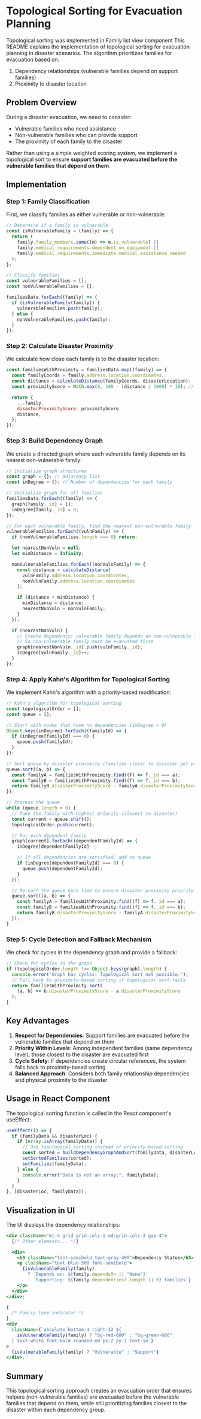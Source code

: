 # Topological Sorting for Evacuation Planning

Topological sorting was implemented in Family list view component
This README explains the implementation of topological sorting for evacuation planning in disaster scenarios. The algorithm prioritizes families for evacuation based on:

1. Dependency relationships (vulnerable families depend on support families)
2. Proximity to disaster location

## Problem Overview

During a disaster evacuation, we need to consider:

- Vulnerable families who need assistance
- Non-vulnerable families who can provide support
- The proximity of each family to the disaster

Rather than using a simple weighted scoring system, we implement a topological sort to ensure **support families are evacuated before the vulnerable families that depend on them**.

## Implementation

### Step 1: Family Classification

First, we classify families as either vulnerable or non-vulnerable:

```javascript
// Determine if a family is vulnerable
const isVulnerableFamily = (family) => {
  return (
    family.family_members.some((m) => m.is_vulnerable) ||
    family.medical_requirements.dependent_on_equipment ||
    family.medical_requirements.immediate_medical_assistance_needed
  );
};

// Classify families
const vulnerableFamilies = [];
const nonVulnerableFamilies = [];

familiesData.forEach((family) => {
  if (isVulnerableFamily(family)) {
    vulnerableFamilies.push(family);
  } else {
    nonVulnerableFamilies.push(family);
  }
});
```

### Step 2: Calculate Disaster Proximity

We calculate how close each family is to the disaster location:

```javascript
const familiesWithProximity = familiesData.map((family) => {
  const familyCoords = family.address.location.coordinates;
  const distance = calculateDistance(familyCoords, disasterLocation);
  const proximityScore = Math.max(0, 100 - (distance / 1000) * 10); // 10 points per km away

  return {
    ...family,
    disasterProximityScore: proximityScore,
    distance,
  };
});
```

### Step 3: Build Dependency Graph

We create a directed graph where each vulnerable family depends on its nearest non-vulnerable family:

```javascript
// Initialize graph structures
const graph = {}; // Adjacency list
const inDegree = {}; // Number of dependencies for each family

// Initialize graph for all families
familiesData.forEach((family) => {
  graph[family._id] = [];
  inDegree[family._id] = 0;
});

// For each vulnerable family, find the nearest non-vulnerable family
vulnerableFamilies.forEach((vulnFamily) => {
  if (nonVulnerableFamilies.length === 0) return;

  let nearestNonVuln = null;
  let minDistance = Infinity;

  nonVulnerableFamilies.forEach((nonVulnFamily) => {
    const distance = calculateDistance(
      vulnFamily.address.location.coordinates,
      nonVulnFamily.address.location.coordinates
    );

    if (distance < minDistance) {
      minDistance = distance;
      nearestNonVuln = nonVulnFamily;
    }
  });

  if (nearestNonVuln) {
    // Create dependency: vulnerable family depends on non-vulnerable family
    // So non-vulnerable family must be evacuated first
    graph[nearestNonVuln._id].push(vulnFamily._id);
    inDegree[vulnFamily._id]++;
  }
});
```

### Step 4: Apply Kahn's Algorithm for Topological Sorting

We implement Kahn's algorithm with a priority-based modification:

```javascript
// Kahn's algorithm for topological sorting
const topologicalOrder = [];
const queue = [];

// Start with nodes that have no dependencies (inDegree = 0)
Object.keys(inDegree).forEach((familyId) => {
  if (inDegree[familyId] === 0) {
    queue.push(familyId);
  }
});

// Sort queue by disaster proximity (families closer to disaster get priority)
queue.sort((a, b) => {
  const familyA = familiesWithProximity.find((f) => f._id === a);
  const familyB = familiesWithProximity.find((f) => f._id === b);
  return familyB.disasterProximityScore - familyA.disasterProximityScore;
});

// Process the queue
while (queue.length > 0) {
  // Take the family with highest priority (closest to disaster)
  const current = queue.shift();
  topologicalOrder.push(current);

  // For each dependent family
  graph[current].forEach((dependentFamilyId) => {
    inDegree[dependentFamilyId]--;

    // If all dependencies are satisfied, add to queue
    if (inDegree[dependentFamilyId] === 0) {
      queue.push(dependentFamilyId);
    }
  });

  // Re-sort the queue each time to ensure disaster proximity priority
  queue.sort((a, b) => {
    const familyA = familiesWithProximity.find((f) => f._id === a);
    const familyB = familiesWithProximity.find((f) => f._id === b);
    return familyB.disasterProximityScore - familyA.disasterProximityScore;
  });
}
```

### Step 5: Cycle Detection and Fallback Mechanism

We check for cycles in the dependency graph and provide a fallback:

```javascript
// Check for cycles in the graph
if (topologicalOrder.length !== Object.keys(graph).length) {
  console.error("Graph has cycles! Topological sort not possible.");
  // Fall back to proximity-based sorting if topological sort fails
  return familiesWithProximity.sort(
    (a, b) => b.disasterProximityScore - a.disasterProximityScore
  );
}
```

## Key Advantages

1. **Respect for Dependencies**: Support families are evacuated before the vulnerable families that depend on them
2. **Priority Within Levels**: Among independent families (same dependency level), those closest to the disaster are evacuated first
3. **Cycle Safety**: If dependencies create circular references, the system falls back to proximity-based sorting
4. **Balanced Approach**: Considers both family relationship dependencies and physical proximity to the disaster

## Usage in React Component

The topological sorting function is called in the React component's useEffect:

```javascript
useEffect(() => {
  if (familyData && disasterLoc) {
    if (Array.isArray(familyData)) {
      // Use topological sorting instead of priority-based sorting
      const sorted = buildDependencyGraphAndSort(familyData, disasterLoc);
      setSortedFamilies(sorted);
      setFamilies(familyData);
    } else {
      console.error("Data is not an array:", familyData);
    }
  }
}, [disasterLoc, familyData]);
```

## Visualization in UI

The UI displays the dependency relationships:

```jsx
<div className="mt-4 grid grid-cols-1 md:grid-cols-3 gap-4">
  {/* Other elements... */}

  <div>
    <h3 className="font-semibold text-gray-400">Dependency Status</h3>
    <p className="text-blue-500 font-semibold">
      {isVulnerableFamily(family)
        ? `Depends on: ${family.dependsOn || "None"}`
        : `Supporting: ${family.dependencies?.length || 0} families`}
    </p>
  </div>
</div>;

{
  /* Family type indicator */
}
<div
  className={`absolute bottom-4 right-12 ${
    isVulnerableFamily(family) ? "bg-red-600" : "bg-green-600"
  } text-white font-bold rounded-md px-2 py-1 text-sm`}
>
  {isVulnerableFamily(family) ? "Vulnerable" : "Support"}
</div>;
```

## Summary

This topological sorting approach creates an evacuation order that ensures helpers (non-vulnerable families) are evacuated before the vulnerable families that depend on them, while still prioritizing families closest to the disaster within each dependency group.
